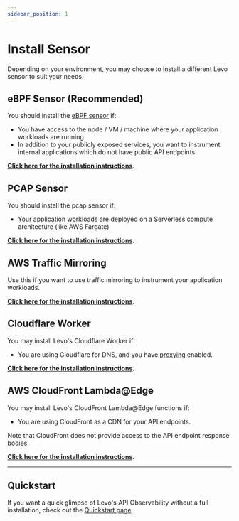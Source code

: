 ```yaml
---
sidebar_position: 1
---
```


# Install Sensor

Depending on your environment, you may choose to install a different Levo sensor to suit your needs.

## eBPF Sensor (Recommended)
You should install the [eBPF sensor](/api-observability/concepts.md#ebpf-sensor) if:

- You have access to the node / VM / machine where your application workloads are running
- In addition to your publicly exposed services, you want to instrument internal applications which do not have public API endpoints

[**Click here for the installation instructions**](/api-observability/install-guide/install-sensor/ebpf-sensor.mdx).

## PCAP Sensor
You should install the pcap sensor if:

- Your application workloads are deployed on a Serverless compute architecture (like AWS Fargate)

[**Click here for the installation instructions**](/api-observability/install-guide/install-sensor/pcap-sensor.md).

## AWS Traffic Mirroring
Use this if you want to use traffic mirroring to instrument your application workloads.

[**Click here for the installation instructions**](/api-observability/install-guide/install-sensor/aws-traffic-mirroring.md).

## Cloudflare Worker
You may install Levo's Cloudflare Worker if:

- You are using Cloudflare for DNS, and you have [proxying](https://developers.cloudflare.com/dns/manage-dns-records/reference/proxied-dns-records/) enabled.

[**Click here for the installation instructions**](/api-observability/install-guide/install-sensor/cloudflare-worker.md).

## AWS CloudFront Lambda@Edge
You may install Levo's CloudFront Lambda@Edge functions if:

- You are using CloudFront as a CDN for your API endpoints.

Note that CloudFront does not provide access to the API endpoint response bodies.

[**Click here for the installation instructions**](/api-observability/install-guide/install-sensor/aws-cloudfront.md).

---

## Quickstart

If you want a quick glimpse of Levo's API Observability without a full installation, check out the [Quickstart page](/api-observability/quickstart/quickstart.md).

